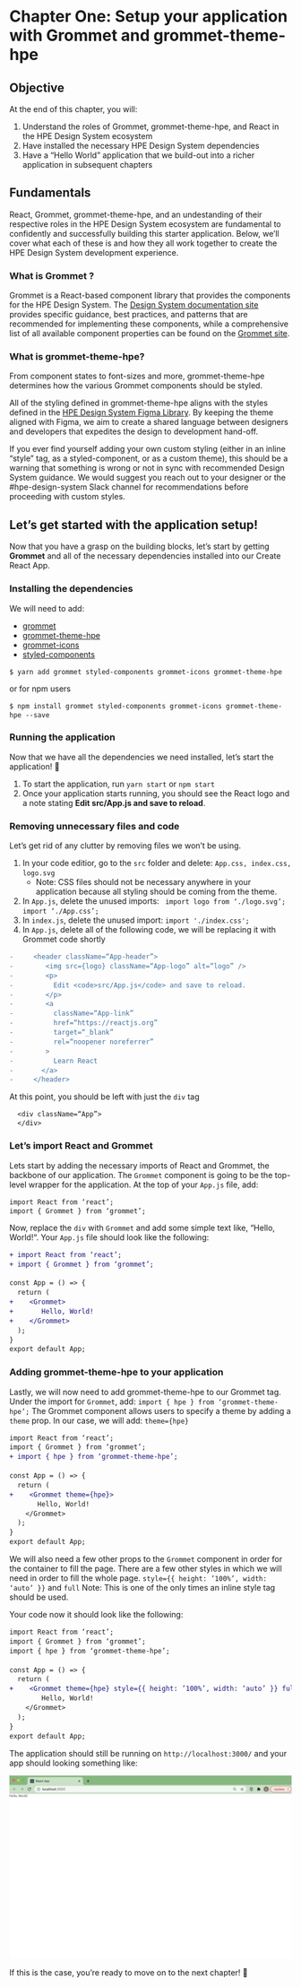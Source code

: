 # Chapter One: Setup your application with Grommet and grommet-theme-hpe

## Objective

At the end of this chapter, you will:

1. Understand the roles of Grommet, grommet-theme-hpe, and React in the HPE Design System ecosystem
2. Have installed the necessary HPE Design System dependencies
3. Have a “Hello World” application that we build-out into a richer application in subsequent chapters

## Fundamentals

React, Grommet, grommet-theme-hpe, and an undestanding of their respective roles in the HPE Design System ecosystem are fundamental to confidently and successfully building this starter application. Below, we’ll cover what each of these is and how they all work together to create the HPE Design System development experience.

### What is Grommet ?

Grommet is a React-based component library that provides the components for the HPE Design System. The [Design System documentation site](https://design-system.hpe.design/components) provides specific guidance, best practices, and patterns that are recommended for implementing these components, while a comprehensive list of all available component properties can be found on the [Grommet site](https://v2.grommet.io/components?theme=hpe).

### What is grommet-theme-hpe?

From component states to font-sizes and more, grommet-theme-hpe determines how the various Grommet components should be styled.

All of the styling defined in grommet-theme-hpe aligns with the styles defined in the [HPE Design System Figma Library](https://www.figma.com/files/815326206297160627/project/6604789/Library?fuid=797166555291394156). By keeping the theme aligned with Figma, we aim to create a shared language between designers and developers that expedites the design to development hand-off.

If you ever find yourself adding your own custom styling (either in an inline “style” tag, as a styled-component, or as a custom theme), this should be a warning that something is wrong or not in sync with recommended Design System guidance. We would suggest you reach out to your designer or the #hpe-design-system Slack channel for recommendations before proceeding with custom styles.

## Let’s get started with the application setup!

Now that you have a grasp on the building blocks, let’s start by getting **Grommet** and all of the necessary dependencies installed into our Create React App.

### Installing the dependencies

We will need to add:

- [grommet](https://github.com/grommet/grommet)
- [grommet-theme-hpe](https://github.com/grommet/grommet-theme-hpe)
- [grommet-icons](https://icons.grommet.io//)
- [styled-components](https://styled-components.com/)

```
$ yarn add grommet styled-components grommet-icons grommet-theme-hpe
```

or for npm users

```
$ npm install grommet styled-components grommet-icons grommet-theme-hpe --save
```

### Running the application

Now that we have all the dependencies we need installed, let’s start the application! :tada:

1. To start the application, run `yarn start` or `npm start`
2. Once your application starts running, you should see the React logo and a note stating **Edit src/App.js and save to reload**.

### Removing unnecessary files and code

Let’s get rid of any clutter by removing files we won’t be using.

1. In your code editior, go to the `src` folder and delete: `App.css, index.css, logo.svg`
   - Note: CSS files should not be necessary anywhere in your application because all styling should be coming from the theme.
1. In `App.js`, delete the unused imports: ` import logo from ‘./logo.svg’; import ‘./App.css’;`
1. In `index.js`, delete the unused import:
   `import './index.css';`
1. In `App.js`, delete all of the following code, we will be replacing it with Grommet code shortly

```diff
-     <header className=“App-header”>
-        <img src={logo} className=“App-logo” alt=“logo” />
-        <p>
-          Edit <code>src/App.js</code> and save to reload.
-        </p>
-        <a
-          className=“App-link”
-          href=“https://reactjs.org”
-          target=“_blank”
-          rel=“noopener noreferrer”
-        >
-          Learn React
-       </a>
-     </header>
```

At this point, you should be left with just the `div` tag

```
  <div className=“App”>
  </div>
```

### Let’s import React and Grommet

Lets start by adding the necessary imports of React and Grommet, the backbone of our application. The `Grommet` component is going to be the top-level wrapper for the application.
At the top of your `App.js` file, add:

```
import React from ‘react’;
import { Grommet } from ‘grommet’;
```

Now, replace the `div` with `Grommet` and add some simple text like, “Hello, World!“. Your `App.js` file should look like the following:

```diff
+ import React from ‘react’;
+ import { Grommet } from ‘grommet’;

const App = () => {
  return (
+    <Grommet>
+       Hello, World!
+    </Grommet>
  );
}
export default App;
```

### Adding grommet-theme-hpe to your application

Lastly, we will now need to add grommet-theme-hpe to our Grommet tag.
Under the import for `Grommet`, add:
`import { hpe } from ‘grommet-theme-hpe’;`
The Grommet component allows users to specify a theme by adding a `theme` prop. In our case, we will add: `theme={hpe}`

```diff
import React from ‘react’;
import { Grommet } from ‘grommet’;
+ import { hpe } from ‘grommet-theme-hpe’;

const App = () => {
  return (
+    <Grommet theme={hpe}>
       Hello, World!
    </Grommet>
  );
}
export default App;
```

We will also need a few other props to the `Grommet` component in order for the container to fill the page. There are a few other styles in which we will need in order to fill the whole page. `style={{ height: ’100%’, width: ‘auto’ }}` and `full`
Note: This is one of the only times an inline style tag should be used.

Your code now it should look like the following:

```diff
import React from ‘react’;
import { Grommet } from ‘grommet’;
import { hpe } from ‘grommet-theme-hpe’;

const App = () => {
  return (
+    <Grommet theme={hpe} style={{ height: ’100%’, width: ‘auto’ }} full>
        Hello, World!
    </Grommet>
  );
}
export default App;
```

The application should still be running on `http://localhost:3000/` and your app should looking something like:

![Chapter-01-Screen](https://github.com/grommet/hpe-design-system-starter/blob/chapter-01/public/Chapter-01-first-screen.png)

If this is the case, you’re ready to move on to the next chapter! :tada:
